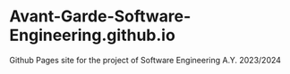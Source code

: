 # Avant-Garde-Software-Engineering.github.io
Github Pages site for the project of Software Engineering A.Y. 2023/2024
